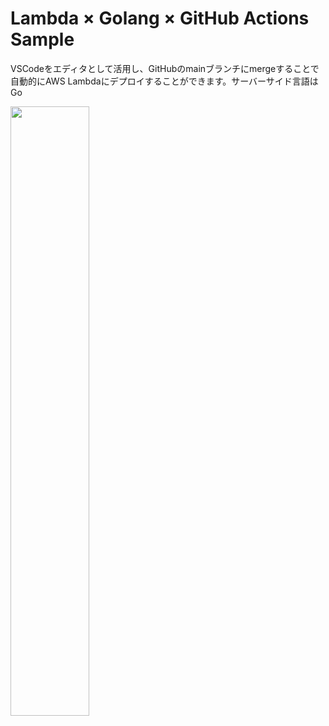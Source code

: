 # Lambda × Golang × GitHub Actions Sample

VSCodeをエディタとして活用し、GitHubのmainブランチにmergeすることで
自動的にAWS Lambdaにデプロイすることができます。サーバーサイド言語はGo

<img src="https://user-images.githubusercontent.com/73768462/153401853-b8aaf2e7-7cbe-401e-bcf2-ceba88b750db.png" width="50%">
